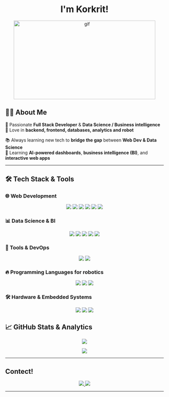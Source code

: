 <h1 align="center">I'm Korkrit!</h1>

<p align="center"><img src="https://media2.giphy.com/media/v1.Y2lkPTc5MGI3NjExY2UxdTF0ZG4xZHVzOTU0cmE3ZmU5eGxnYmZmYml5cWNpbTZnenR4cCZlcD12MV9pbnRlcm5hbF9naWZfYnlfaWQmY3Q9Zw/tJDpzvizNCLB3LO0Hb/giphy.gif" width="450" height="250" alt="gif"/></p>

## 👨‍💻 About Me

🔹 Passionate **Full Stack Developer** & **Data Science / Business intelligence**   
🔹 Love in **backend, frontend, databases, analytics and robot**  

📚 Always learning new tech to **bridge the gap** between **Web Dev & Data Science**  
🌟 Learning **AI-powered dashboards**, **business intelligence (BI)**, and **interactive web apps**  

---

## 🛠 Tech Stack & Tools

### 🌐 Web Development
<p align="center">
  <img src="https://img.shields.io/badge/HTML5-E34F26?style=for-the-badge&logo=html5&logoColor=white" />
  <img src="https://img.shields.io/badge/CSS3-1572B6?style=for-the-badge&logo=css3&logoColor=white" />
  <img src="https://img.shields.io/badge/JavaScript-F7DF1E?style=for-the-badge&logo=javascript&logoColor=black" />
  <img src="https://img.shields.io/badge/Vue.js-4FC08D?style=for-the-badge&logo=vue.js&logoColor=white" />
  <img src="https://img.shields.io/badge/PHP-777BB4?style=for-the-badge&logo=php&logoColor=white" />
  <img src="https://img.shields.io/badge/VanillaJS-F7DF1E?style=for-the-badge&logo=javascript&logoColor=black" />


</p>

### 📊 Data Science & BI
<p align="center">
  <img src="https://img.shields.io/badge/Python-3776AB?style=for-the-badge&logo=python&logoColor=white" />
  <img src="https://img.shields.io/badge/SQL-4479A1?style=for-the-badge&logo=postgresql&logoColor=white" />
  <img src="https://img.shields.io/badge/Tableau-E97627?style=for-the-badge&logo=tableau&logoColor=white" />
  <img src="https://img.shields.io/badge/PowerBI-F2C811?style=for-the-badge&logo=powerbi&logoColor=black" />
  <img src="https://img.shields.io/badge/Excel-217346?style=for-the-badge&logo=microsoft-excel&logoColor=white" />
</p>


### 🔧 Tools & DevOps
<p align="center">
  <img src="https://img.shields.io/badge/Git-F05032?style=for-the-badge&logo=git&logoColor=white" />
  <img src="https://img.shields.io/badge/Docker-2496ED?style=for-the-badge&logo=docker&logoColor=white" />
</p>


### 🔥 Programming Languages for robotics
<p align="center">
  <img src="https://img.shields.io/badge/Python-3776AB?style=for-the-badge&logo=python&logoColor=white" />
  <img src="https://img.shields.io/badge/C++-00599C?style=for-the-badge&logo=c%2b%2b&logoColor=white" />
  <img src="https://img.shields.io/badge/C-00599C?style=for-the-badge&logo=c%2b%2b&logoColor=white" /> 
</p>


### 🛠️ Hardware & Embedded Systems
<p align="center">
  <img src="https://img.shields.io/badge/Arduino-00979D?style=for-the-badge&logo=arduino&logoColor=white" />
  <img src="https://img.shields.io/badge/Raspberry%20Pi-A22846?style=for-the-badge&logo=raspberrypi&logoColor=white" />
  <img src="https://img.shields.io/badge/ESP32-CC0000?style=for-the-badge&logo=esphome&logoColor=white" />
</p>


## 📈 GitHub Stats & Analytics

<p align="center">
  <img src="https://github-readme-stats.vercel.app/api?username=AttaliZ&show_icons=true&theme=tokyonight&hide_border=true" />
</p>

<p align="center">
  <img src="https://github-readme-stats.vercel.app/api/top-langs/?username=AttaliZ&layout=compact&theme=tokyonight&hide_border=true" />
</p>

---

## Contect!

<p align="center">
  <a href="mailto:your.korkrit.p@gmail.com">
  <img src="https://img.shields.io/badge/Email-D14836?style=for-the-badge&logo=gmail&logoColor=white" />
</a>
<a href="https://github.com/AttaliZ"><img src="https://img.shields.io/badge/GitHub-181717?style=for-the-badge&logo=github&logoColor=white" /></a>
</p>

---

